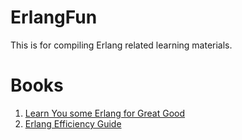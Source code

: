 ErlangFun
=========

This is for compiling Erlang related learning materials.

Books
=========
1. [Learn You some Erlang for Great Good](http://learnyousomeerlang.com/content)
2. [Erlang Efficiency Guide](http://www.erlang.org/doc/efficiency_guide/advanced.html#id2265856)
